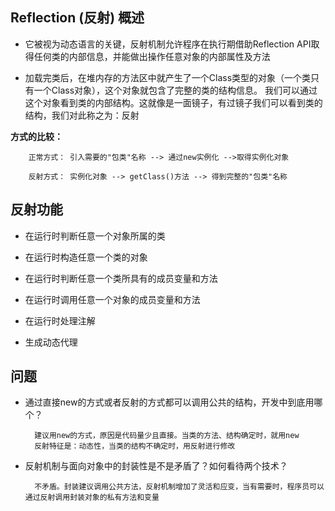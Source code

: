 ## Reflection (反射) 概述

- 它被视为动态语言的关键，反射机制允许程序在执行期借助Reflection API取得任何类的内部信息，并能做出操作任意对象的内部属性及方法

- 加载完类后，在堆内存的方法区中就产生了一个Class类型的对象（一个类只有一个Class对象），这个对象就包含了完整的类的结构信息。
我们可以通过这个对象看到类的内部结构。这就像是一面镜子，有过镜子我们可以看到类的结构，我们对此称之为：反射

**方式的比较：**
           
        正常方式： 引入需要的"包类"名称 --> 通过new实例化 -->取得实例化对象
        
        反射方式： 实例化对象 --> getClass()方法 --> 得到完整的"包类"名称
      

## 反射功能

- 在运行时判断任意一个对象所属的类

- 在运行时构造任意一个类的对象

- 在运行时判断任意一个类所具有的成员变量和方法

- 在运行时调用任意一个对象的成员变量和方法

- 在运行时处理注解

- 生成动态代理


## 问题

- 通过直接new的方式或者反射的方式都可以调用公共的结构，开发中到底用哪个？

        建议用new的方式，原因是代码量少且直接。当类的方法、结构确定时，就用new
        反射特征是：动态性，当类的结构不确定时，用反射进行修改 

- 反射机制与面向对象中的封装性是不是矛盾了？如何看待两个技术？

        不矛盾。封装建议调用公共方法，反射机制增加了灵活和应变，当有需要时，程序员可以通过反射调用封装对象的私有方法和变量      